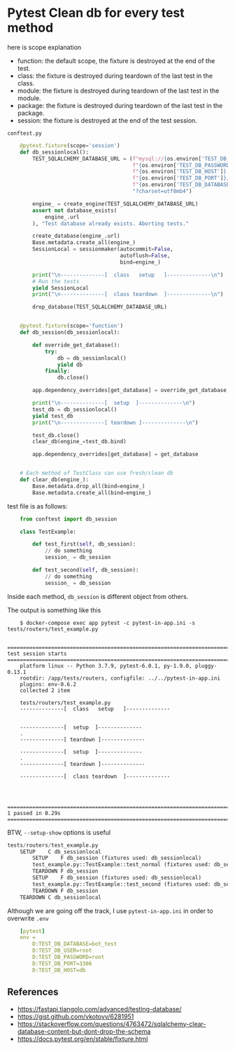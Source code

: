 # Pytest Clean db for every test method

here is scope explanation

- function: the default scope, the fixture is destroyed at the end of the test.
- class: the fixture is destroyed during teardown of the last test in the class.
- module: the fixture is destroyed during teardown of the last test in the module.
- package: the fixture is destroyed during teardown of the last test in the package.
- session: the fixture is destroyed at the end of the test session.

`conftest.py`

```python
    @pytest.fixture(scope='session')
    def db_sessionlocal():
        TEST_SQLALCHEMY_DATABASE_URL = (f"mysql://{os.environ['TEST_DB_USER']}:"
                                        f"{os.environ['TEST_DB_PASSWORD']}@"
                                        f"{os.environ['TEST_DB_HOST']}:"
                                        f"{os.environ['TEST_DB_PORT']}/"
                                        f"{os.environ['TEST_DB_DATABASE']}"
                                        "?charset=utf8mb4")

        engine_ = create_engine(TEST_SQLALCHEMY_DATABASE_URL)
        assert not database_exists(
            engine_.url
        ), "Test database already exists. Aborting tests."

        create_database(engine_.url)
        Base.metadata.create_all(engine_)
        SessionLocal = sessionmaker(autocommit=False,
                                    autoflush=False,
                                    bind=engine_)

        print("\n--------------[  class   setup   ]--------------\n")
        # Run the tests
        yield SessionLocal
        print("\n--------------[  class teardown  ]--------------\n")

        drop_database(TEST_SQLALCHEMY_DATABASE_URL)


    @pytest.fixture(scope='function')
    def db_session(db_sessionlocal):

        def override_get_database():
            try:
                db = db_sessionlocal()
                yield db
            finally:
                db.close()

        app.dependency_overrides[get_database] = override_get_database

        print("\n--------------[  setup  ]--------------\n")
        test_db = db_sessionlocal()
        yield test_db
        print("\n--------------[ teardown ]--------------\n")

        test_db.close()
        clear_db(engine_=test_db.bind)

        app.dependency_overrides[get_database] = get_database


    # Each method of TestClass can use fresh/clean db
    def clear_db(engine_):
        Base.metadata.drop_all(bind=engine_)
        Base.metadata.create_all(bind=engine_)
```

test file is as follows:

```python
    from conftest import db_session

    class TestExample:

        def test_first(self, db_session):
            // do something
            session_ = db_session

        def test_second(self, db_session):
            // do something
            session_ = db_session
```

Inside each method, `db_session` is different object from others.


The output is something like this

```
    $ docker-compose exec app pytest -c pytest-in-app.ini -s tests/routers/test_example.py

    =============================================================================== test session starts ===============================================================================
    platform linux -- Python 3.7.9, pytest-6.0.1, py-1.9.0, pluggy-0.13.1
    rootdir: /app/tests/routers, configfile: ../../pytest-in-app.ini
    plugins: env-0.6.2
    collected 2 item

    tests/routers/test_example.py
    --------------[  class   setup   ]--------------


    --------------[  setup  ]--------------
    .
    --------------[ teardown ]--------------

    --------------[  setup  ]--------------
    .
    --------------[ teardown ]--------------

    --------------[  class teardown  ]--------------



    ================================================================================ 1 passed in 0.29s ================================================================================
```

BTW, `--setup-show` options is useful

```python
tests/routers/test_example.py
    SETUP    C db_sessionlocal
        SETUP    F db_session (fixtures used: db_sessionlocal)
        test_example.py::TestExample::test_normal (fixtures used: db_session, db_sessionlocal).
        TEARDOWN F db_session
        SETUP    F db_session (fixtures used: db_sessionlocal)
        test_example.py::TestExample::test_second (fixtures used: db_session, db_sessionlocal).
        TEARDOWN F db_session
    TEARDOWN C db_sessionlocal
```

Although we are going off the track, I use `pytest-in-app.ini` in order to overwrite `.env`

```yml
    [pytest]
    env =
        D:TEST_DB_DATABASE=bot_test
        D:TEST_DB_USER=root
        D:TEST_DB_PASSWORD=root
        D:TEST_DB_PORT=3306
        D:TEST_DB_HOST=db
```


## References

- https://fastapi.tiangolo.com/advanced/testing-database/
- https://gist.github.com/vkotovv/6281951
- https://stackoverflow.com/questions/4763472/sqlalchemy-clear-database-content-but-dont-drop-the-schema
- https://docs.pytest.org/en/stable/fixture.html
